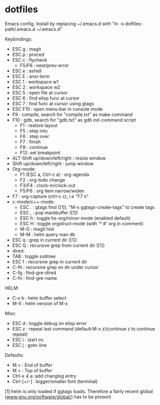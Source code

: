 dotfiles
========

Emacs config. Install by replacing ~/.emacs.d with
"ln -s dotfiles-path/.emacs.d ~/.emacs.d"

Keybindings:

 * ESC g : magit
 * ESC p : proced
 * ESC c : flycheck
   * F5/F6 : next/prev-error
 * ESC e : eshell
 * ESC E : ansi-term
 * ESC 1 : workspace w1
 * ESC 2 : workspace w2
 * ESC 5 : open file at cursor
 * ESC 6 : find elisp func at cursor
 * ESC 7 : find func at cursor using gtags
 * ESC F10 : open menu-bar in console mode
 * F9    : compile, search for "compile.txt" as make command
 * F10   : gdb, search for "gdb.txt" as gdb init-command script
   * F1 : restore layout
   * F5 : step into
   * F6 : step over
   * F7 : finish
   * F8 : continue
   * F12: set breakpoint
 * ALT-Shift up/down/left/right : resize window
 * Shift up/down/left/right : jump window
 * Org-mode:
   * F1 (ESC a, Ctrl-c a) : org-agenda
   * F2  : org-todo change
   * F3/F4 : clock-in/clock-out
   * F5/F6 : org item narrow/widen
 * F7 : org-capture (ctrl-c c), i.e "F7 n"
 * c-mode/c++-mode:
   * ESC . : gtags find ([1]), "M-x ggtags-create-tags" to create tags
   * ESC , : pop markbuffer ([1])
   * ESC h : toggle hs-org/minor-mode (enabled default)
   * ESC H : toggle orgstruct-mode (with '* #' org in comment)
   * M-G   : magit hist
   * M-M   : helm query man db
 * ESC q : grep in current dir ([1])
 * ESC Q : recursive grep from current dir ([1])
 * dired:
  * TAB   : toggle subtree
  * ESC f : recursive grep in current dir
  * C-fh  : recursive grep on dir under cursor
  * C-fg  : find-gre-dired
  * C-fn  : find-gre-name

HELM:
 * C-x b : helm buffer select
 * M-X   : helm version of M-x

Misc:
 * ESC d : toggle debug on elisp error
 * ESC z : repeat last command (default:M-x z)(continue z to continue repeat)
 * ESC i : start irc
 * ESC j : goto-line

Defaults:

 * M > : End of buffer
 * M < : Top of buffer
 * Ctrl-x 4 a: add changlog entry
 * Ctrl-[+/-] : bigger/smaller font (terminal)

[1] helm is only loaded if ggtags loads. Therefore a fairly recent global (www.gnu.org/software/global/)
has to be present